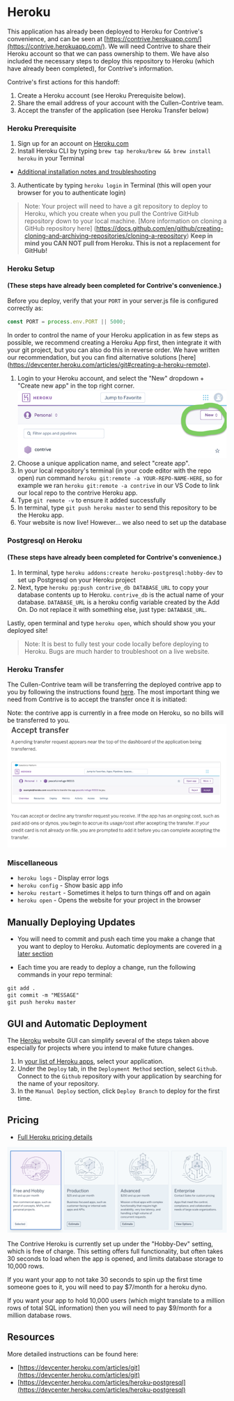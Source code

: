 # Heroku

This application has already been deployed to Heroku for Contrive's convenience, and can be seen at [https://contrive.herokuapp.com/](https://contrive.herokuapp.com/).  We will need Contrive to share their Heroku account so that we can pass ownership to them.  We have also included the necessary steps to deploy this repository to Heroku (which have already been completed), for Contrive's information.

Contrive's first actions for this handoff:
1. Create a Heroku account (see Heroku Prerequisite below).
2. Share the email address of your account with the Cullen-Contrive team.
3. Accept the transfer of the application (see Heroku Transfer below)


### Heroku Prerequisite

1. Sign up for an account on [Heroku.com](https://www.heroku.com/)
2. Install Heroku CLI by typing `brew tap heroku/brew && brew install heroku` in your Terminal
  - [Additional installation notes and troubleshooting](https://devcenter.heroku.com/articles/heroku-cli#download-and-install)
3. Authenticate by typing `heroku login` in Terminal (this will open your browser for you to authenticate login)

> Note: Your project will need to have a git repository to deploy to Heroku, which you create when you pull the Contrive GitHub repository down to your local machine. [More information on cloning a GitHub repository here] (https://docs.github.com/en/github/creating-cloning-and-archiving-repositories/cloning-a-repository)
**Keep in mind you CAN NOT pull from Heroku. This is not a replacement for GitHub!**


### Heroku Setup
#### (These steps have already been completed for Contrive's convenience.)

Before you deploy, verify that your `PORT` in your server.js file is configured correctly as:

```JavaScript
const PORT = process.env.PORT || 5000;
```

In order to control the name of your Heroku application in as few steps as possible, we recommend creating a Heroku App first, then integrate it with your git project, but you can also do this in reverse order.  We have written our recommendation, but you can find alternative solutions [here] (https://devcenter.heroku.com/articles/git#creating-a-heroku-remote). 

1. Login to your Heroku account, and select the "New" dropdown + "Create new app" in the top right corner. ![Select "New" to create new app](./ReadMeImgs/herokuAddNew.png)
2. Choose a unique application name, and select "create app".
3. In your local repository's terminal (in your code editor with the repo open) run command `heroku git:remote -a YOUR-REPO-NAME-HERE`, so for example we ran `heroku git:remote -a contrive` in our VS Code to link our local repo to the contrive Heroku app.
4. Type `git remote -v` to ensure it added successfully
5. In terminal, type `git push heroku master` to send this repository to be the Heroku app.
6. Your website is now live! However... we also need to set up the database


### Postgresql on Heroku
#### (These steps have already been completed for Contrive's convenience.)

1. In terminal, type `heroku addons:create heroku-postgresql:hobby-dev` to set up Postgresql on your Heroku project
2. Next, type `heroku pg:push contrive_db DATABASE_URL` to copy your database contents up to Heroku. `contrive_db` is the actual name of your database. `DATABASE_URL` is a heroku config variable created by the Add On. Do not replace it with something else, just type: `DATABASE_URL`. 

Lastly, open terminal and type `heroku open`, which should show you your deployed site!

> Note: It is best to fully test your code locally before deploying to Heroku. Bugs are much harder to troubleshoot on a live website.


### Heroku Transfer

The Cullen-Contrive team will be transferring the deployed contrive app to you by following the instructions found [here](https://devcenter.heroku.com/articles/transferring-apps).  The most important thing we need from Contrive is to accept the transfer once it is initiated:

Note: the contrive app is currently in a free mode on Heroku, so no bills will be transferred to you.
![Accept the contrive app transfer](./ReadMeImgs/herokuTransfer.png)


### Miscellaneous

- `heroku logs` - Display error logs
- `heroku config` - Show basic app info
- `heroku restart` - Sometimes it helps to turn things off and on again
- `heroku open` - Opens the website for your project in the browser


## Manually Deploying Updates

- You will need to commit and push each time you make a change that you want to deploy to Heroku. Automatic deployments are covered in [a later section](#gui-and-automatic-deployment) 

- Each time you are ready to deploy a change, run the following commands in your repo terminal:

```
git add .
git commit -m "MESSAGE"
git push heroku master
```


## GUI and Automatic Deployment

The [Heroku](https://www.heroku.com/) website GUI can simplify several of the steps taken above especially for projects where you intend to make future changes.

1. In [your list of Heroku apps](https://dashboard.heroku.com/apps), select your application.
2. Under the `Deploy` tab, in the `Deployment Method` section, select `Github`. Connect to the `Github` repository with your application by searching for the name of your repository.
3. In the `Manual Deploy` section, click `Deploy Branch` to deploy for the first time.


## Pricing
- [Full Heroku pricing details](https://www.heroku.com/pricing)

![Select "New" to create new app](./ReadMeImgs/herokuPricing.png)

The Contrive Heroku is currently set up under the "Hobby-Dev" setting, which is free of charge.  This setting offers full functionality, but often takes 30 seconds to load when the app is opened, and limits database storage to 10,000 rows.

If you want your app to not take 30 seconds to spin up the first time someone goes to it, you will need to pay $7/month for a heroku dyno.

If you want your app to hold 10,000 users (which might translate to a million rows of total SQL information) then you will need to pay $9/month for a million database rows.

## Resources

More detailed instructions can be found here: 

- [https://devcenter.heroku.com/articles/git](https://devcenter.heroku.com/articles/git)
- [https://devcenter.heroku.com/articles/heroku-postgresql](https://devcenter.heroku.com/articles/heroku-postgresql)
